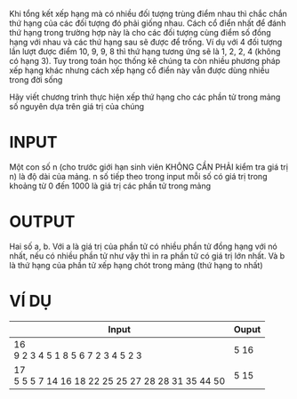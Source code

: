 Khi tổng kết xếp hạng mà có nhiều đối tượng trùng điểm nhau thì chắc chắn thứ hạng của các đối tượng đó phải giống nhau. Cách cổ điển nhất để đánh thứ hạng trong trường hợp này là cho các đối tượng cùng điểm số đồng hạng với nhau và các thứ hạng sau sẽ được để trống. Ví dụ với 4 đối tượng lần lượt được điểm 10, 9, 9, 8 thì thứ hạng tương ứng sẽ là 1, 2, 2, 4 (không có hạng 3). Tuy trong toán học thống kê chúng ta còn nhiều phương pháp xếp hạng khác nhưng cách xếp hạng cổ điển này vẫn được dùng nhiều trong đời sống

Hãy viết chương trình thực hiện xếp thứ hạng cho các phần tử trong mảng số nguyên dựa trên giá trị của chúng

# INPUT
Một con số n (cho trước giới hạn sinh viên KHÔNG CẦN PHẢI kiểm tra giá trị n) là độ dài của mảng. n số tiếp theo trong input mỗi số có giá trị trong khoảng từ 0 đến 1000 là giá trị các phần tử trong mảng

# OUTPUT
Hai số a, b. Với a là giá trị của phần tử có nhiều phần tử đồng hạng với nó nhất, nếu có nhiều phần tử như vậy thì in ra phần tử có giá trị lớn nhất. Và b là thứ hạng của phần tử xếp hạng chót trong mảng (thứ hạng to nhất)

# VÍ DỤ
| Input                                             | Ouput |
|---------------------------------------------------|-------|
| 16 <br /> 9 2 3 4 5 1 8 5 6 7 2 3 4 5 2 3                | 5 16  |
| 17 <br /> 5 5 5 7 14 16 18 22 25 25 27 28 28 31 35 44 50 | 5 15  |
